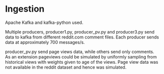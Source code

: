 # Ingestion

Apache Kafka and kafka-python used.

Multiple producers, producer1.py, producer_pv.py and producer3.py send data to kafka from different reddit.com comment files. Each producer sends data at approximately 700 messages/s.

producer_pv.py send page views data, while others send only comments. As an extension pageviews could be simulated by uniformly sampling from historical views with weights given to age of the views. Page view data was not available in the  reddit dataset and hence was simulated.
